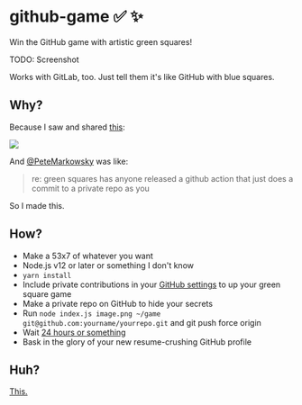 # github-game ✅ ✨

Win the GitHub game with artistic green squares!

TODO: Screenshot

Works with GitLab, too. Just tell them it's like GitHub with blue squares.

## Why?

Because I saw and shared [this](https://twitter.com/EmilyKager/status/1277983791190085632):

[![](https://user-images.githubusercontent.com/137158/87092363-22e58380-c1f0-11ea-9df0-04974a6abfd9.png)](https://twitter.com/EmilyKager/status/1277983791190085632)

And [@PeteMarkowsky](https://twitter.com/PeteMarkowsky) was like:

> re: green squares has anyone released a github action that just does a commit to a private repo as you

So I made this.

## How?

- Make a 53x7 of whatever you want
- Node.js v12 or later or something I don't know
- `yarn install`
- Include private contributions in your [GitHub settings](https://github.com/settings/profile) to up your green square game
- Make a private repo on GitHub to hide your secrets
- Run `node index.js image.png ~/game git@github.com:yourname/yourrepo.git` and git push force origin
- Wait [24 hours or something](https://docs.github.com/en/github/setting-up-and-managing-your-github-profile/why-are-my-contributions-not-showing-up-on-my-profile#commit-was-made-less-than-24-hours-ago)
- Bask in the glory of your new resume-crushing GitHub profile

## Huh?

[This.](https://docs.github.com/en/github/setting-up-and-managing-your-github-profile/managing-contribution-graphs-on-your-profile)